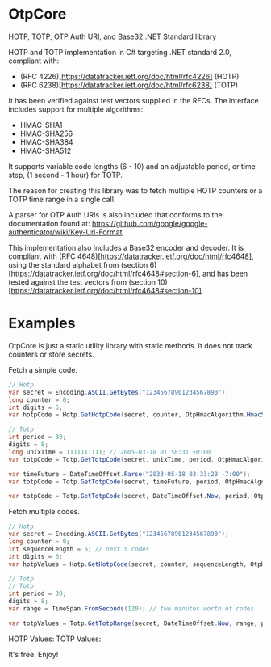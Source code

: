 # OtpCore
HOTP, TOTP, OTP Auth URI, and Base32 .NET Standard library

HOTP and TOTP implementation in C# targeting .NET standard 2.0, compliant with:
- (RFC 4226)[https://datatracker.ietf.org/doc/html/rfc4226] (HOTP)
- (RFC 6238)[https://datatracker.ietf.org/doc/html/rfc6238] (TOTP)

It has been verified against test vectors supplied in the RFCs. The interface includes support for
multiple algorithms:
- HMAC-SHA1
- HMAC-SHA256
- HMAC-SHA384
- HMAC-SHA512

It supports variable code lengths (6 - 10) and an adjustable period, or time step, (1 second - 1 hour) for TOTP.

The reason for creating this library was to fetch multiple HOTP counters or a TOTP time range in
a single call.

A parser for OTP Auth URIs is also included that conforms to the documentation found at:
https://github.com/google/google-authenticator/wiki/Key-Uri-Format.

This implementation also includes a Base32 encoder and decoder. It is compliant with
(RFC 4648)[https://datatracker.ietf.org/doc/html/rfc4648],
using the standard alphabet from (section 6)[https://datatracker.ietf.org/doc/html/rfc4648#section-6],
and has been tested against the test vectors from
(section 10)[https://datatracker.ietf.org/doc/html/rfc4648#section-10].

# Examples
OtpCore is just a static utility library with static methods.  It does not track counters or
store secrets.

Fetch a simple code.

```C#
// Hotp
var secret = Encoding.ASCII.GetBytes("12345678901234567890");
long counter = 0;
int digits = 6;
var hotpCode = Hotp.GetHotpCode(secret, counter, OtpHmacAlgorithm.HmacSha1, digits));

// Totp
int period = 30;
digits = 8;
long unixTime = 1111111111; // 2005-03-18 01:58:31 +0:00
var totpCode = Totp.GetTotpCode(secret, unixTime, period, OtpHmacAlgorithm.HmacSha1, digits);

var timeFuture = DateTimeOffset.Parse("2033-05-18 03:33:20 -7:00");
var totpCode = Totp.GetTotpCode(secret, timeFuture, period, OtpHmacAlgorithm.HmacSha1, digits);

var totpCode = Totp.GetTotpCode(secret, DateTimeOffset.Now, period, OtpHmacAlgorithm.HmacSha1, digits);
```

Fetch multiple codes.

```C#
// Hotp
var secret = Encoding.ASCII.GetBytes("12345678901234567890");
long counter = 0;
int sequenceLength = 5; // next 5 codes
int digits = 6;
var hotpValues = Hotp.GetHotpCode(secret, counter, sequenceLength, OtpHmacAlgorithm.HmacSha1, digits));

// Totp
// Totp
int period = 30;
digits = 8;
var range = TimeSpan.FromSeconds(120); // two minutes worth of codes

var totpValues = Totp.GetTotpRange(secret, DateTimeOffset.Now, range, period, OtpHmacAlgorithm.HmacSha1, digits);
```

HOTP Values:
TOTP Values:

It's free. Enjoy!
